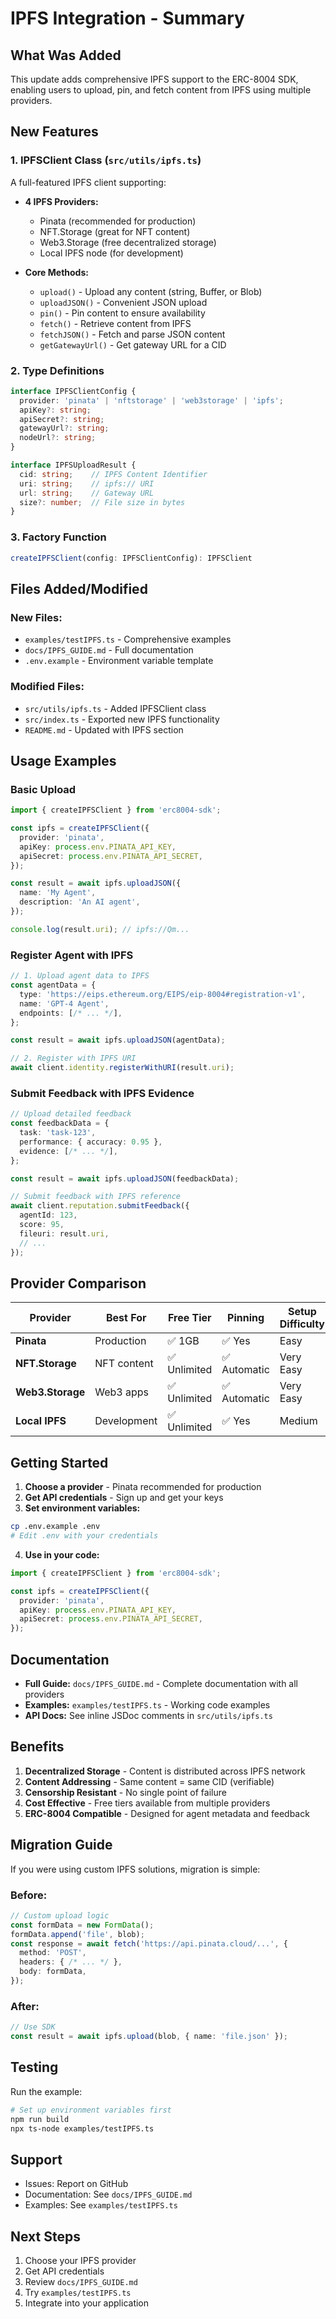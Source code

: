 # IPFS Integration - Summary

## What Was Added

This update adds comprehensive IPFS support to the ERC-8004 SDK, enabling users to upload, pin, and fetch content from IPFS using multiple providers.

## New Features

### 1. **IPFSClient Class** (`src/utils/ipfs.ts`)

A full-featured IPFS client supporting:

- **4 IPFS Providers:**
  - Pinata (recommended for production)
  - NFT.Storage (great for NFT content)
  - Web3.Storage (free decentralized storage)
  - Local IPFS node (for development)

- **Core Methods:**
  - `upload()` - Upload any content (string, Buffer, or Blob)
  - `uploadJSON()` - Convenient JSON upload
  - `pin()` - Pin content to ensure availability
  - `fetch()` - Retrieve content from IPFS
  - `fetchJSON()` - Fetch and parse JSON content
  - `getGatewayUrl()` - Get gateway URL for a CID

### 2. **Type Definitions**

```typescript
interface IPFSClientConfig {
  provider: 'pinata' | 'nftstorage' | 'web3storage' | 'ipfs';
  apiKey?: string;
  apiSecret?: string;
  gatewayUrl?: string;
  nodeUrl?: string;
}

interface IPFSUploadResult {
  cid: string;    // IPFS Content Identifier
  uri: string;    // ipfs:// URI
  url: string;    // Gateway URL
  size?: number;  // File size in bytes
}
```

### 3. **Factory Function**

```typescript
createIPFSClient(config: IPFSClientConfig): IPFSClient
```

## Files Added/Modified

### New Files:
- `examples/testIPFS.ts` - Comprehensive examples
- `docs/IPFS_GUIDE.md` - Full documentation
- `.env.example` - Environment variable template

### Modified Files:
- `src/utils/ipfs.ts` - Added IPFSClient class
- `src/index.ts` - Exported new IPFS functionality
- `README.md` - Updated with IPFS section

## Usage Examples

### Basic Upload

```typescript
import { createIPFSClient } from 'erc8004-sdk';

const ipfs = createIPFSClient({
  provider: 'pinata',
  apiKey: process.env.PINATA_API_KEY,
  apiSecret: process.env.PINATA_API_SECRET,
});

const result = await ipfs.uploadJSON({
  name: 'My Agent',
  description: 'An AI agent',
});

console.log(result.uri); // ipfs://Qm...
```

### Register Agent with IPFS

```typescript
// 1. Upload agent data to IPFS
const agentData = {
  type: 'https://eips.ethereum.org/EIPS/eip-8004#registration-v1',
  name: 'GPT-4 Agent',
  endpoints: [/* ... */],
};

const result = await ipfs.uploadJSON(agentData);

// 2. Register with IPFS URI
await client.identity.registerWithURI(result.uri);
```

### Submit Feedback with IPFS Evidence

```typescript
// Upload detailed feedback
const feedbackData = {
  task: 'task-123',
  performance: { accuracy: 0.95 },
  evidence: [/* ... */],
};

const result = await ipfs.uploadJSON(feedbackData);

// Submit feedback with IPFS reference
await client.reputation.submitFeedback({
  agentId: 123,
  score: 95,
  fileuri: result.uri,
  // ...
});
```

## Provider Comparison

| Provider | Best For | Free Tier | Pinning | Setup Difficulty |
|----------|----------|-----------|---------|------------------|
| **Pinata** | Production | ✅ 1GB | ✅ Yes | Easy |
| **NFT.Storage** | NFT content | ✅ Unlimited | ✅ Automatic | Very Easy |
| **Web3.Storage** | Web3 apps | ✅ Unlimited | ✅ Automatic | Very Easy |
| **Local IPFS** | Development | ✅ Unlimited | ✅ Yes | Medium |

## Getting Started

1. **Choose a provider** - Pinata recommended for production
2. **Get API credentials** - Sign up and get your keys
3. **Set environment variables:**

```bash
cp .env.example .env
# Edit .env with your credentials
```

4. **Use in your code:**

```typescript
import { createIPFSClient } from 'erc8004-sdk';

const ipfs = createIPFSClient({
  provider: 'pinata',
  apiKey: process.env.PINATA_API_KEY,
  apiSecret: process.env.PINATA_API_SECRET,
});
```

## Documentation

- **Full Guide:** `docs/IPFS_GUIDE.md` - Complete documentation with all providers
- **Examples:** `examples/testIPFS.ts` - Working code examples
- **API Docs:** See inline JSDoc comments in `src/utils/ipfs.ts`

## Benefits

1. **Decentralized Storage** - Content is distributed across IPFS network
2. **Content Addressing** - Same content = same CID (verifiable)
3. **Censorship Resistant** - No single point of failure
4. **Cost Effective** - Free tiers available from multiple providers
5. **ERC-8004 Compatible** - Designed for agent metadata and feedback

## Migration Guide

If you were using custom IPFS solutions, migration is simple:

### Before:
```typescript
// Custom upload logic
const formData = new FormData();
formData.append('file', blob);
const response = await fetch('https://api.pinata.cloud/...', {
  method: 'POST',
  headers: { /* ... */ },
  body: formData,
});
```

### After:
```typescript
// Use SDK
const result = await ipfs.upload(blob, { name: 'file.json' });
```

## Testing

Run the example:
```bash
# Set up environment variables first
npm run build
npx ts-node examples/testIPFS.ts
```

## Support

- Issues: Report on GitHub
- Documentation: See `docs/IPFS_GUIDE.md`
- Examples: See `examples/testIPFS.ts`

## Next Steps

1. Choose your IPFS provider
2. Get API credentials
3. Review `docs/IPFS_GUIDE.md`
4. Try `examples/testIPFS.ts`
5. Integrate into your application
